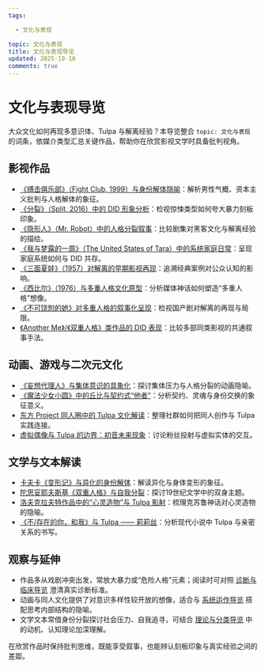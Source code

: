 ```yaml
---
tags:

  - 文化与表现

topic: 文化与表现
title: 文化与表现导览
updated: 2025-10-16
comments: true
---
```


# 文化与表现导览

大众文化如何再现多意识体、Tulpa 与解离经验？本导览整合 `topic: 文化与表现` 的词条，依媒介类型汇总关键作品，帮助你在欣赏影视文学时具备批判视角。

## 影视作品

- [《搏击俱乐部》（Fight Club, 1999）与身份解体隐喻](Fight-Club-1999-Identity-Metaphor.md)：解析男性气概、资本主义批判与人格解体的象征。
- [《分裂》（Split, 2016）中的 DID 形象分析](Split-2016-DID-Representation.md)：检视惊悚类型如何夸大暴力刻板印象。
- [《隐形人》（Mr. Robot）中的人格分裂叙事](Mr-Robot-DID-Narrative.md)：比较剧集对黑客文化与解离经验的描绘。
- [《我与梦露的一周》（The United States of Tara）中的系统家庭日常](United-States-Of-Tara-System-Daily-Life.md)：呈现家庭系统如何与 DID 共存。
- [《三面夏娃》（1957）对解离的早期影视再现](Three-Faces-Of-Eve-1957-Dissociation.md)：追溯经典案例对公众认知的影响。
- [《西比尔》（1976）与多重人格文化原型](Sybil-1976-Cultural-Prototype.md)：分析媒体神话如何塑造“多重人格”想像。
- [《不可饶恕的她》对多重人格的叙事化呈现](Bu-Ke-Raoshu-De-Ta-Multiplicity-Narrative.md)：检视国产剧对解离的再现与局限。
- [《Another Me》/《双重人格》类作品的 DID 表现](Another-Me-DID-Depictions.md)：比较多部同类影视的共通叙事手法。

## 动画、游戏与二次元文化

- [《妄想代理人》与集体意识的具象化](Paranoia-Agent-Collective-Consciousness.md)：探讨集体压力与人格分裂的动画隐喻。
- [《魔法少女小圆》中的丘比与契约式“他者”](Madoka-Magica-Kyubey-Otherness.md)：分析契约、灵魂与身份交换的象征意义。
- [东方 Project 同人圈中的 Tulpa 文化解读](Touhou-Tulpa-Fandom.md)：整理社群如何把同人创作与 Tulpa 实践连接。
- [虚拟偶像与 Tulpa 的边界：初音未来现象](Hatsune-Miku-Virtual-Idol-Tulpa-Boundary.md)：讨论粉丝投射与虚拟实体的交互。

## 文学与文本解读

- [卡夫卡《变形记》与异化的身份解体](Kafka-Metamorphosis-Identity-Dissolution.md)：解读异化与身体变形的象征。
- [陀思妥耶夫斯基《双重人格》与自我分裂](Dostoevsky-The-Double-Self-Division.md)：探讨19世纪文学中的双身主题。
- [洛夫克拉夫特作品中的“心灵造物”与 Tulpa 影射](Lovecraft-Tulpa-Motifs.md)：梳理克苏鲁神话对心灵造物的隐喻。
- [《不/存在的你，和我》与 Tulpa —— 莉莉丝](Nonexistent-You-And-Me-Tulpa-Lilith.md)：分析现代小说中 Tulpa 与亲密关系的书写。

## 观察与延伸

- 作品多从戏剧冲突出发，常放大暴力或“危险人格”元素；阅读时可对照 [诊断与临床导览](Clinical-Diagnosis-Guide.md) 澄清真实诊断标准。
- 动画与同人文化提供了对意识多样性较开放的想像，适合与 [系统运作导览](System-Operations-Guide.md) 搭配思考内部结构的隐喻。
- 文学文本常借身份分裂探讨社会压力、自我追寻，可结合 [理论与分类导览](Theory-Classification-Guide.md) 中的动机、认知理论加深理解。

在欣赏作品时保持批判思维，既能享受叙事，也能辨认刻板印象与真实经验之间的差距。
